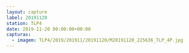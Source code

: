 ```yaml
---
layout: capture
label: 20191120
station: TLP4
date: 2019-11-20 00:00:00+00:00
capturas:
  - imagem: TLP4/2019/201911/20191120/M20191120_225636_TLP_4P.jpg
---
```

